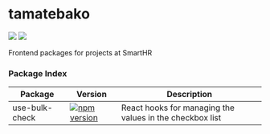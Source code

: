 # tamatebako

[![](https://github.com/kufu/tamatebako/workflows/test/badge.svg)](https://github.com/kufu/tamatebako/actions?workflow=test)
[![](https://github.com/kufu/tamatebako/workflows/lint/badge.svg)](https://github.com/kufu/tamatebako/actions?workflow=lint)

Frontend packages for projects at SmartHR

### Package Index

| Package        | Version                                                                                                                          | Description                                                |
| -------------- | -------------------------------------------------------------------------------------------------------------------------------- | ---------------------------------------------------------- |
| use-bulk-check | [![npm version](https://badge.fury.io/js/%40smarthr%2Fuse-bulk-check.svg)](https://badge.fury.io/js/%40smarthr%2Fuse-bulk-check) | React hooks for managing the values ​​in the checkbox list |
